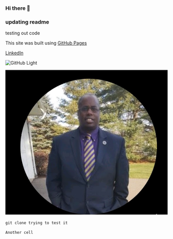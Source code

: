 ### Hi there 👋

### updating readme

testing out code

This site was built using [GitHub Pages](https://pages.github.com/)

[LinkedIn](https://www.linkedin.com/search/results/people/?keywords=udacity%20microsoft&origin=GLOBAL_SEARCH_HEADER&sid=%2Csm)

![GitHub Light](https://github.com/github-light.png#gh-dark-mode-only)

![Chris Profile Picture](images/ChrisProfile.PNG)

```
git clone trying to test it

```
```
Another cell

```
<!--
**cef1911/cef1911** is a ✨ _special_ ✨ repository because its `README.md` (this file) appears on your GitHub profile.

Here are some ideas to get you started:

- 🔭 I’m currently working on ...
- 🌱 I’m currently learning ...
- 👯 I’m looking to collaborate on ...
- 🤔 I’m looking for help with ...
- 💬 Ask me about ...
- 📫 How to reach me: ...
- 😄 Pronouns: ...
- ⚡ Fun fact: ...
-->
